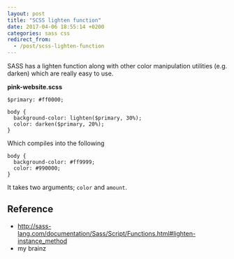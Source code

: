 ```yaml
---
layout: post
title: "SCSS lighten function"
date: 2017-04-06 18:55:14 +0200
categories: sass css
redirect_from:
  - /post/scss-lighten-function
---
```


SASS has a lighten function along with other color manipulation utilities (e.g. darken) which are really easy to use.

**pink-website.scss**

    $primary: #ff0000;

    body {
      background-color: lighten($primary, 30%);
      color: darken($primary, 20%);
    }

Which compiles into the following

    body {
      background-color: #ff9999;
      color: #990000;
    }


It takes two arguments; `color` and `amount`.

## Reference
- <http://sass-lang.com/documentation/Sass/Script/Functions.html#lighten-instance_method>
- my brainz